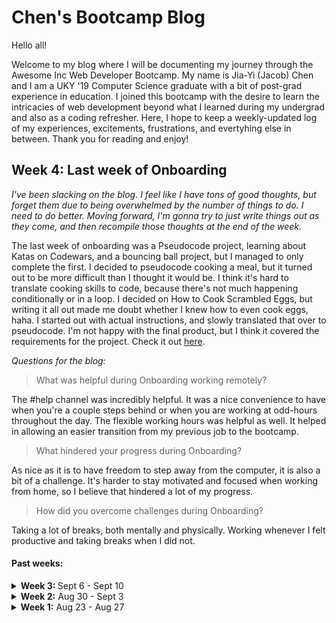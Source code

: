 # Chen's Bootcamp Blog

Hello all! 

Welcome to my blog where I will be documenting my journey through the Awesome Inc Web Developer Bootcamp. 
My name is Jia-Yi (Jacob) Chen and I am a UKY '19 Computer Science graduate with a bit of post-grad experience in education. 
I joined this bootcamp with the desire to learn the intricacies of web development beyond what I learned during my undergrad and also as a coding refresher. 
Here, I hope to keep a weekly-updated log of my experiences, excitements, frustrations, and evertyhing else in between. Thank you for reading and enjoy!

## Week 4: Last week of Onboarding
_I've been slacking on the blog. I feel like I have tons of good thoughts, but forget them due to being overwhelmed by the number of things to do. I need to do better. 
Moving forward, I'm gonna try to just write things out as they come, and then recompile those thoughts at the end of the week._

The last week of onboarding was a Pseudocode project, learning about Katas on Codewars, and a bouncing ball project, but I managed to only complete the first. I decided to pseudocode cooking a meal, but it turned out to be more difficult than I thought it would be. I think it's hard to translate cooking skills to code, because there's not much happening conditionally or in a loop. I decided on How to Cook Scrambled Eggs, but writing it all out made me doubt whether I knew how to even cook eggs, haha. I started out with actual instructions, and slowly translated that over to pseudocode. I'm not happy with the final product, but I think it covered the requirements for the project. Check it out [here](https://github.com/jiayichen0/pseudocode/blob/main/pseudocode.md).

_Questions for the blog:_
> What was helpful during Onboarding working remotely?

The #help channel was incredibly helpful. It was a nice convenience to have when you're a couple steps behind or when you are working at odd-hours throughout the day. The flexible working hours was helpful as well. It helped in allowing an easier transition from my previous job to the bootcamp.

> What hindered your progress during Onboarding?

As nice as it is to have freedom to step away from the computer, it is also a bit of a challenge. It's harder to stay motivated and focused when working from home, so I believe that hindered a lot of my progress.

> How did you overcome challenges during Onboarding?

Taking a lot of breaks, both mentally and physically. Working whenever I felt productive and taking breaks when I did not. 

#### Past weeks:

<details>
  <summary><strong>Week 3: </strong>Sept 6 - Sept 10</summary>

  ## Week 3: JavaScript
  _Learning JavaScript and creating my first webpage_

  ### Onboarding: Sprint 3
  It's been a while since I used an actual coding language (I think the last thing I used was Python to code a game), so learning Javascript was fun to learn.
  I'm sure I have an advantage having already learned a lot of the logic behind many of the structures and statements, but truthfully, I still found myself reading through lots of documentation due to language differences. 
  I wonder how the difficulty compares to translating spoken languages (probably a lot easier). Anyways, this week we created our first webpages that consist of both HTML/CSS and Javascript components.
  The first was a Silly Story Generator, which was another hand-holding-y project from Mozilla. This one was really simple to complete.
  The second project was creating a webpage displaying a digital alarm clock, which I wasn't able to do until later. This one felt like a huge step up from the Silly Story generator. I initially didn't know where to start, but eventually figured it out. The most challenging part was just get the HTML and JS to work together. 
  
  _Questions for the blog:_
  > What are your thoughts about the roles HTML, CSS, and JavaScript play in the process of rendering content and providing user experience?

  On the one hand, it's nice having each part of the webpage on its own file--structure on one, style on another, and function on a third. 
  It makes it somewhat easier to identify where an issue might be coming from. On the other hand, there's a much higher learning curve. 
  I feel like you have to keep your skill in each area at the same level to really flesh out a good webpage.

  > What are some objects that your blog incorporates?

  My blog has only incorporates collapsible sections so far. I've been meaning to add pictures though.

  > What are your thoughts on pseudo coding?

  I think pseudo coding is beneficial. It's helpful to physically plan out your process rather than just jump straight into it. Especially with coding. More often than not, I run into some issue and after taking time to fix it, I forgot why I had the issue in the first place. I certainly don't pseudocode as much as I should.

</details>

<details>
  <summary><strong>Week 2:</strong> Aug 30 - Sept 3</summary>

  ## Week 2: HTML & CSS
  _Reviewing HTML & CSS and structuring content on a webpage_

  ### Onboarding: Sprint 2
  Lots of Grasshopper and our first "project". We had to structure the content of a webpage using HTML and CSS. This wasn't too challenging, as the project page explained everything step-by-step, but it was nice to see how the webpage changed with each piece of code added.
  
  _Questions for the blog:_
  > What is something you wish you could do but currently do not have the coding skills to accomplish?

  Create a webpage with really nice buttons. Webpages I have made in the past have always seemed "choppy" due the buttons being square and unresponsive.
  I don't really know how to explain it, but sometimes you can feel how well-made a webpage is by how well the buttons and clickable things work.

  > What are you struggling with?

  Staying motivated. I get excited starting out every day but lose that motivation quickly after only a few minutes of getting into the readings or videos.
  I think this stems from the content being a mix of things I'm familiar with and things that are new. I'm excited to learn new things but get bored when reviewing things I have seen before.
  I just have to stay focused on the long-term and pushing through.

  > How do you solve a problem? What methods do you use to help yourself get unstuck?

  In this field, I feel like most problems one might run into have been ran into before by someone else. So, my first step is always a quick google, and this usually gets me unstuck. If I am still stuck, I try to reach out to people that have been stuck in my situation before for advice.
</details>

<details>
  <summary><strong>Week 1:</strong> Aug 23 - Aug 27</summary>
  
  ## Week 1: _Git_-R-Done
  _Finishing pre-work and onto onboarding--starting with a (re-)introduction into version control._

  The first official week of the bootcamp, "Onboarding: Sprint 1" is complete and I gotta say, I have learned a lot.

  ### 1. Pre-Work   
  Before the start of the first week, our assignment was to complete the "Pre-Work", a number of modules containing videos, small coding tasks, and readings aimed at introducing the world of Computer Science. I am a bit of a procrastinator, so the work that was supposed to be done before this week naturally became part of this week. 
  Full disclosure: after starting the pre-work early-on and recognizing it as "easy" content that I had learned before in college, I put it aside thinking I could come back to it and would be able to catch-up quickly. **Big Mistake.** 
  I did come back to it eventually, but I did not catch up quickly. There were several more videos loaded into the last few modules that I didn't expect. The difficiulty here was having to watch all the videos I was behind on in quick succession. 
  If you've every had to watch hours of content not for the purpose of entertainment, it can be quite a drag. I thought about skipping through them, but I'm glad I didn't. 
  The videos, a series called "Crash Course Computer Science", were incredibly informative. It was all the important bits of computer science history, a timeline of how technology developed into the computers and computer components we have today, and how all those parts work. 
  I thought this was super cool to learn. One of my favorite things to do is figure how things work. Thinking back, I never had a CS class that focused on computer science history and how it all played out into what we have today, so the series was a delight. 
  There were a few bits that were reminders of college contents, but overall, the series caters incredibly well to both new and old computer scientists.
  > Crash Course Computer Science: **9/10**.

  Another part of the Pre-Work was (re-)learning some coding fundamentals using an app called Grasshopper. Having a coding background, this was easier for me to get through but not very exciting. As an app designed for beginners learning to code, it focuses on being multi-platform friendly with a lot of buttons to press instead of code to type. This is great for beginners learning basic coding concepts but not great for actually practicing code. I would be interested to see what its mored advanced modules are like.
  > Fundamentals with Grasshopper: **6/10**.

  The last part of the Pre-Work was reading the beginning chapters of a book called *The Pragmatic Programmer*. This has been a *fantastic* read so far. The book seems to focus on good practices and tips for being an effective and "pragmatic" programmer, and it does a great job. I will admit that after the first chapter, I went ahead and bought a physical copy that I could read without looking at a screen (because in this field, we do that enough). I'm excited to see what else the book has to offer.
  > *The Pragmatic Programmer*: **10/10**.

  I was able to finish the pre-work about halfway through the week and have even read ahead a little in the book. Next step, Onboarding!

  ### 2. Onboarding: Sprint 1
  The main focus of this week has been to complete our first Onboarding sprint. This sprint focused on learning version control and the fundamentals of git and GitHub, and introduced our first project, creating this blog (which seems to be going well so far)! 
  In college, I can think of only one project where I actually needed to use git, which is a shockingly low number considering version control is a necessity in a team environment and millions of developers and major tech companies maintain their software using GitHub (according to the GitHub website). 
  On top of that, none of my classes taught how to use git; its normally a solo-adventure. Needless to say, I never got to fully use git and all its features, so getting to learn all of the basics of it and its functionalities has been helpful and fun.

  _Questions for the blog:_
  > Was your first week what you expected? Why? Why not?

  Yes and no. Yes in that my expectations were based on friends who had taken this bootcamp in the past; I had a good understanding of what I was in for and how it might've started out. No in that Justin and Ian are much friendlier and accommodating than I had expected. They create a positive, nonjudgmental learning environment, and I am eager to see how the rest of the weeks will play out with them at the helm!

  > What are you excited or eager to learn more about?

  So far, my web development experience consists of only using HTML and CSS, and maybe a little bit of PHP and JavaScript. I'm excited to learn about the additional developer tools and packages we will be using and how they will be used.

  > What is something about you that can only be learned by reading this blog?

  Something I get asked a lot is how I went from graduating with a Computer Science degree to teaching at the [#2 Best Private Elementary School in the US.](http://blog.thelexingtonschool.org/2015/10/20/the-lexington-school-named-in-best-private-elementary-schools/) 
  During my undergrad, I spent a lot of time working at [Newton's Attic](https://newtonsattic.com/index.php) (NA), an educational nonprofit that focuses on stimulating youth interests in science and engineering. 
  I instucted for many summer camp classes (Intro to Python Coding, Nerf Gun Mods, Rocket Dragsters, etc.) and field trip activities. 
  A couple years ago, The Lexington School (TLS), where several NA students attended, reached out to NA to fill a Computer Science teacher position. 
  I got recommended and ended up teaching full time, not just in Computer Science, but also in math and elementary science. As much as I enjoy teaching, it's and incredibly stressful field to get thrown into without much experience, so I decided to take a step back and learn more about the field I started with, which brings me to the bootcamp today!
</details>



